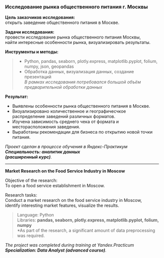 ### **Исследование рынка общественного питания г. Москвы**

**Цель заказчиков исследования:**\
открыть заведение общественного питания в Москве.

**Задачи исследования:**\
провести исследование рынка общественного питания Москвы,\
найти интересные особенности рынка, визуализировать результаты.

**Инструменты и методы:**
> - Python, pandas, seaborn, plotly.express, matplotlib.pyplot, folium, numpy, json, geopandas
> - Обработка данных, визуализация данных, создание презентаций\
*В рамках исследования потребовался большой объём предварительной обработки данных*

**Результат:**
- Выявлены особенности рынка общественного питания в Москве.
- Визуализировано количественное и географичесчкое распределение заведений различных форматов.
- Изучена зависимость среднего чека от формата и месторасположения заведения. 
- Выработаны рекомендации для бизнеса по открытию новой точки питания.

*Проект сделан в процессе обучения в Яндекс-Практикум\
**Специальность: аналитик данных\
(расширенный курс)**.*
________________________

**Market Research on the Food Service Industry in Moscow**

Objective of the research:\
To open a food service establishment in Moscow.

Research tasks:\
Conduct a market research on the food service industry in Moscow,\
identify interesting market features, visualize the results.

>Language: Python\
Libraries: **pandas, seaborn, plotly.express, matplotlib.pyplot, folium, numpy**\
*As part of the research, a significant amount of data preprocessing was required.

*The project was completed during training at Yandex.Practicum\
**Specialization: Data Analyst (advanced course)**.*
